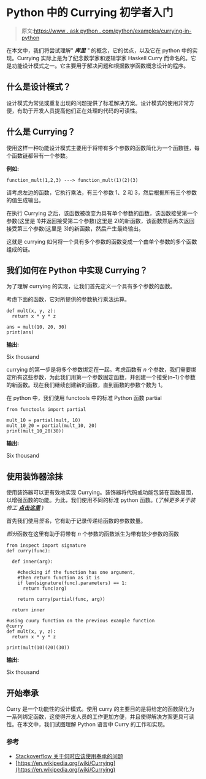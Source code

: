 # Python 中的 Currying 初学者入门

> 原文:[https://www . ask python . com/python/examples/currying-in-python](https://www.askpython.com/python/examples/currying-in-python)

在本文中，我们将尝试理解" ***库里** "* 的概念，它的优点，以及它在 python 中的实现。Currying 实际上是为了纪念数学家和逻辑学家 Haskell Curry 而命名的。它是功能设计模式之一。它主要用于解决问题和根据数学函数概念设计的程序。

## 什么是设计模式？

设计模式为常见或重复出现的问题提供了标准解决方案。设计模式的使用非常方便，有助于开发人员提高他们正在处理的代码的可读性。

## 什么是 Currying？

使用这样一种功能设计模式主要用于将带有多个参数的函数简化为一个函数链，每个函数链都带有一个参数。

**例如:**

```
function_mult(1,2,3) ---> function_mult(1)(2)(3)

```

请考虑左边的函数，它执行乘法，有三个参数 1、2 和 3，然后根据所有三个参数的值生成输出。

在执行 Currying 之后，该函数被改变为具有单个参数的函数，该函数接受第一个参数(这里是 1)并返回接受第二个参数(这里是 2)的新函数，该函数然后再次返回接受第三个参数(这里是 3)的新函数，然后产生最终输出。

这就是 currying 如何将一个具有多个参数的函数变成一个由单个参数的多个函数组成的链。

## 我们如何在 Python 中实现 Currying？

为了理解 currying 的实现，让我们首先定义一个具有多个参数的函数。

考虑下面的函数，它对所提供的参数执行乘法运算。

```
def mult(x, y, z):
  return x * y * z

ans = mult(10, 20, 30)
print(ans)

```

**输出:**

Six thousand

currying 的第一步是将多个参数绑定在一起。考虑函数有 *n* 个参数，我们需要绑定所有这些参数，为此我们用第一个参数固定函数，并创建一个接受(n–1)个参数的新函数。现在我们继续创建新的函数，直到函数的参数个数为 1。

在 python 中，我们使用 functools 中的标准 Python 函数 partial

```
from functools import partial

mult_10 = partial(mult, 10)
mult_10_20 = partial(mult_10, 20)
print(mult_10_20(30))

```

**输出:**

Six thousand

## 使用装饰器涂抹

使用装饰器可以更有效地实现 Currying。装饰器将代码或功能包装在函数周围，以增强函数的功能。为此，我们使用不同的标准 python 函数。(*了解更多关于装修工 **[点击这里](https://www.askpython.com/python/examples/decorators-in-python)** )*

首先我们使用*签名*，它有助于记录传递给函数的参数数量。

*部分*函数在这里有助于将带有 *n* 个参数的函数派生为带有较少参数的函数

```
from inspect import signature
def curry(func):

  def inner(arg):

    #checking if the function has one argument,
    #then return function as it is
    if len(signature(func).parameters) == 1:
      return func(arg)

    return curry(partial(func, arg))

  return inner

#using cuury function on the previous example function
@curry
def mult(x, y, z):
  return x * y * z

print(mult(10)(20)(30))

```

**输出:**

Six thousand

## 开始奉承

Curry 是一个功能性的设计模式。使用 curry 的主要目的是将给定的函数简化为一系列绑定函数，这使得开发人员的工作更加方便，并且使得解决方案更具可读性。在本文中，我们试图理解 Python 语言中 Curry 的工作和实现。

### 参考

*   [Stackoverflow 关于何时应该使用奉承的问题](https://stackoverflow.com/questions/24881604/when-should-i-use-function-currying)
*   [https://en.wikipedia.org/wiki/Currying](https://en.wikipedia.org/wiki/Currying)